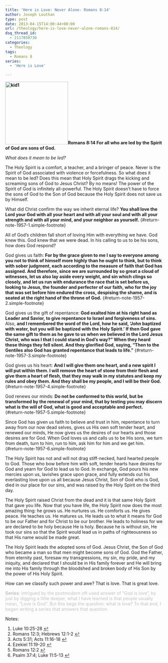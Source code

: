 ```yaml
---
title: 'Here is Love: Never Alone- Romans 8:14'
author: Joseph Louthan
type: post
date: 2013-04-15T14:00:44+00:00
url: /theology/here-is-love-never-alone-romans-814/
dsq_thread_id:
  - 2117850730
categories:
  - Theology
tags:
  - Romans 8
series:
  - 'Here is Love'

---
```

**<img class="alignright size-thumbnail wp-image-1958" src="https://i0.wp.com/theologic.us/wp-content/uploads/2013/04/kid1.jpg?resize=200%2C200" alt="kid1" width="200" height="200" srcset="https://i0.wp.com/theologic.us/wp-content/uploads/2013/04/kid1.jpg?resize=200%2C200 200w, https://i0.wp.com/theologic.us/wp-content/uploads/2013/04/kid1.jpg?resize=400%2C400 400w, https://i0.wp.com/theologic.us/wp-content/uploads/2013/04/kid1.jpg?w=500 500w" sizes="(max-width: 200px) 100vw, 200px" data-recalc-dims="1" />Romans 8:14 For all who are led by the Spirit of God are sons of God.**

_What does it mean to be led?_

The Holy Spirit is a comfort, a teacher, and a bringer of peace. Never is the Spirit of God associated with violence or forcefulness. So what does it mean to be led? Does this mean that Holy Spirit drags the kicking and screaming sons of God to Jesus Christ? By no means! The power of the Spirit of God is infinitely all-powerful. The Holy Spirit doesn’t have to force the sons of God to the Son of God because the Holy Spirit does not save us by Himself.

What did Christ confirm the way we inherit eternal life? **You shall love the Lord your God with all your heart and with all your soul and with all your strength and with all your mind, and your neighbor as yourself.** [][1]{#return-note-1957-1.simple-footnote}

All of God’s children fall short of loving Him with everything we have. God knew this. God knew that we were dead. In his calling to us to be his sons, how does God respond?

God gives us faith: **For by the grace given to me I say to everyone among you not to think of himself more highly than he ought to think, but to think with sober judgment, each according to the measure of faith that God has assigned. And therefore, since we are surrounded by so great a cloud of witnesses, let us also lay aside every weight, and sin which clings so closely, and let us run with endurance the race that is set before us, looking to Jesus, the founder and perfecter of our faith, who for the joy that was set before him endured the cross, despising the shame, and is seated at the right hand of the throne of God.** [][2]{#return-note-1957-2.simple-footnote}

God gives us the gift of repentance: **God exalted him at his right hand as Leader and Savior, to give repentance to Israel and forgiveness of sins.** Also, **and I remembered the word of the Lord, how he said, ‘John baptized with water, but you will be baptized with the Holy Spirit.’ If then God gave the same gift to them as he gave to us when we believed in the Lord Jesus Christ, who was I that I could stand in God&#8217;s way?” When they heard these things they fell silent. And they glorified God, saying, “Then to the Gentiles also God has granted repentance that leads to life.”** [][3]{#return-note-1957-3.simple-footnote}

God gives us his heart: **And I will give them one heart, and a new spirit I will put within them. I will remove the heart of stone from their flesh and give them a heart of flesh, that they may walk in my statutes and keep my rules and obey them. And they shall be my people, and I will be their God.** [][4]{#return-note-1957-4.simple-footnote}

God renews our minds: **Do not be conformed to this world, but be transformed by the renewal of your mind, that by testing you may discern what is the will of God, what is good and acceptable and perfect.** [][5]{#return-note-1957-5.simple-footnote}

Since God has given us faith to believe and trust in him, repentance to turn away from our now dead selves, gives us His own soft tender heart, and renewed our minds, He now gives us the desires of our hearts and those desires are for God. When God loves us and calls us to be His sons, we turn from death, turn to him, run to him, ask him for him and we get him. [][6]{#return-note-1957-6.simple-footnote}

The Holy Spirit has not and will not drag stiff-necked, hard hearted people to God. Those who bow before him with soft, tender hearts have desires for God and yearn for God to lead us to God. In exchange, God pours his new mercies upon us, lavishes grace upon grace, and fully extends out his everlasting love upon us all because Jesus Christ, Son of God who is God, died in our place for our sins, and was raised by the Holy Spirit on the third day.

The Holy Spirit raised Christ from the dead and it is that same Holy Spirit that gave you life. Now that you have life, the Holy Spirit now does the most amazing thing: he grows us. He nurtures us. He comforts us. He gives peace. He teaches us. He matures us. He leads us to what it means for God to be our Father and for Christ to be our brother. He leads to holiness for we are declared to be holy because He is holy. Because he is without sin, He took our sins so that the Spirit would lead us in paths of righteousness so that His name would be made great.

The Holy Spirit leads the adopted sons of God. Jesus Christ, the Son of God who became a man so that men might become sons of God. God the Father, from eternity past, foresaw my transgressions, my sin, my pride, and my iniquity, and declared that I should be in His family forever and He will bring me into His family through the bloodshed and broken body of His Son by the power of His Holy Spirit.

How can we classify such power and awe? That is love. That is great love.

<span style="color: #c0c0c0;"><strong>Series</strong>: Intrigued by the postmodern oft-used answer of “God is love”, by just by digging a little deeper, what I have learned is that people usually mean, “Love is God”. But this begs the question: what is love? To that end, I began writing a series that answers that question.</span>

<div class="simple-footnotes">
  <p class="notes">
    Notes:
  </p>
  
  <ol>
    <li id="note-1957-1">
      Luke 10:25-28 <a href="#return-note-1957-1">&#8617;</a>
    </li>
    <li id="note-1957-2">
      Romans 12:3; Hebrews 12:1-2 <a href="#return-note-1957-2">&#8617;</a>
    </li>
    <li id="note-1957-3">
      Acts 5:31; Acts 11:16-18 <a href="#return-note-1957-3">&#8617;</a>
    </li>
    <li id="note-1957-4">
      Ezekiel 11:19-20 <a href="#return-note-1957-4">&#8617;</a>
    </li>
    <li id="note-1957-5">
      Romans 12:2 <a href="#return-note-1957-5">&#8617;</a>
    </li>
    <li id="note-1957-6">
      Psalm 37:4; Luke 11:5-13 <a href="#return-note-1957-6">&#8617;</a>
    </li>
  </ol>
</div>

 [1]: #note-1957-1 "Luke 10:25-28"
 [2]: #note-1957-2 "Romans 12:3; Hebrews 12:1-2"
 [3]: #note-1957-3 "Acts 5:31; Acts 11:16-18"
 [4]: #note-1957-4 "Ezekiel 11:19-20"
 [5]: #note-1957-5 "Romans 12:2"
 [6]: #note-1957-6 "Psalm 37:4; Luke 11:5-13"